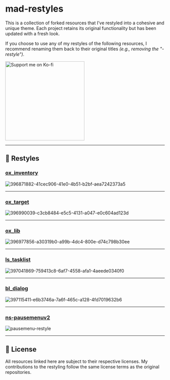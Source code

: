 # mad-restyles

This is a collection of forked resources that I’ve restyled into a cohesive and unique theme. Each project retains its original functionality but has been updated with a fresh look.

If you choose to use any of my restyles of the following resources, I recommend renaming them back to their original titles *(e.g., removing the "-restyle").*

<a href="https://ko-fi.com/madcap" target="_blank"><img src="https://assets-global.website-files.com/5c14e387dab576fe667689cf/64f1a9ddd0246590df69ea0b_kofi_long_button_red%25402x-p-500.png" alt="Support me on Ko-fi" width="250"></a>

---

## 🌟 Restyles

### [ox_inventory](https://github.com/ThatMadCap/ox_inventory-restyle)
![396871882-41cec906-41e0-4b51-b2bf-aea7242373a5](https://github.com/user-attachments/assets/de008c70-b979-4d1c-9228-67a343147d58)

---

### [ox_target](https://github.com/ThatMadCap/ox_target-restyle)
![396990039-c3cb8484-e5c5-4131-a047-e0c604ad123d](https://github.com/user-attachments/assets/abbab419-5c16-474b-a0a7-826bc98b8b07)

---

### [ox_lib](https://github.com/ThatMadCap/ox_lib-restyle)
![396977856-a30319b0-a99b-4dc4-800e-d74c798b30ee](https://github.com/user-attachments/assets/209705a7-606c-4fc9-9f99-a4359177cb9e)

---

### [ls_tasklist](https://github.com/ThatMadCap/ls_tasklist-restyle)
![397041869-759413c8-6af7-4558-afa1-4aeede0340f0](https://github.com/user-attachments/assets/a5190de6-aadb-4405-ac9b-69b055139951)

---

### [bl_dialog](https://github.com/ThatMadCap/bl_dialog-restyle)
![397115411-e6b3746a-7a6f-465c-a128-4fd7019632b6](https://github.com/user-attachments/assets/fcf04c19-0641-4ca5-92ef-fb00a099e56c)

---

### [ns-pausemenuv2](https://github.com/ThatMadCap/ns-pausemenuv2-restyle)
![pausemenu-restyle](https://github.com/user-attachments/assets/059a41df-7a35-4806-bc9a-1c460a8e26ea)

---

## 📜 License

All resources linked here are subject to their respective licenses. My contributions to the restyling follow the same license terms as the original repositories.

